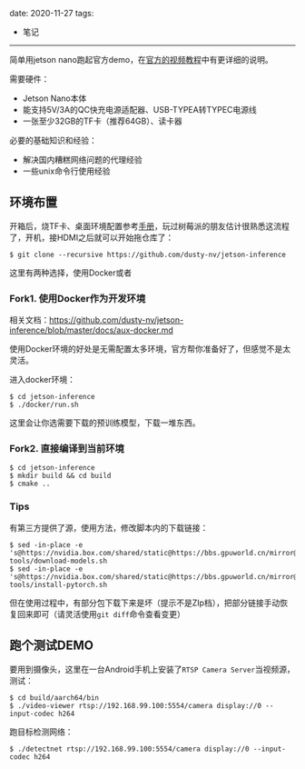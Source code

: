 date: 2020-11-27
tags:

- 笔记

---

简单用jetson nano跑起官方demo，在[官方的视频教程](https://www.youtube.com/watch?v=QXIwdsyK7Rw&list=PL5B692fm6--uQRRDTPsJDp4o0xbzkoyf8&index=9)中有更详细的说明。

<!--more-->

需要硬件：

- Jetson Nano本体
- 能支持5V/3A的QC快充电源适配器、USB-TYPEA转TYPEC电源线
- 一张至少32GB的TF卡（推荐64GB）、读卡器

必要的基础知识和经验：

- 解决国内糟糕网络问题的代理经验
- 一些unix命令行使用经验

## 环境布置

开箱后，烧TF卡、桌面环境配置参考[手册](https://developer.nvidia.com/embedded/learn/jetson-nano-2gb-devkit-user-guide)，玩过树莓派的朋友估计很熟悉这流程了，开机，接HDMI之后就可以开始拖仓库了：

```
$ git clone --recursive https://github.com/dusty-nv/jetson-inference
```

这里有两种选择，使用Docker或者

### Fork1. 使用Docker作为开发环境

相关文档：https://github.com/dusty-nv/jetson-inference/blob/master/docs/aux-docker.md

使用Docker环境的好处是无需配置太多环境，官方帮你准备好了，但感觉不是太灵活。

进入docker环境：

```
$ cd jetson-inference
$ ./docker/run.sh
```

这里会让你选需要下载的预训练模型，下载一堆东西。


### Fork2. 直接编译到当前环境

```
$ cd jetson-inference
$ mkdir build && cd build
$ cmake ..
```

### Tips

有第三方提供了源，使用方法，修改脚本内的下载链接：

```
$ sed -in-place -e 's@https://nvidia.box.com/shared/static@https://bbs.gpuworld.cn/mirror@g' tools/download-models.sh 
$ sed -in-place -e 's@https://nvidia.box.com/shared/static@https://bbs.gpuworld.cn/mirror@g' tools/install-pytorch.sh
```

但在使用过程中，有部分包下载下来是坏（提示不是ZIp档），把部分链接手动恢复回来即可（请灵活使用`git diff`命令查看变更）

## 跑个测试DEMO

要用到摄像头，这里在一台Android手机上安装了`RTSP Camera Server`当视频源，测试：

```
$ cd build/aarch64/bin
$ ./video-viewer rtsp://192.168.99.100:5554/camera display://0 --input-codec h264
```

跑目标检测网络：

```
$ ./detectnet rtsp://192.168.99.100:5554/camera display://0 --input-codec h264
```